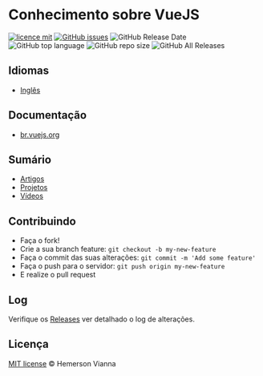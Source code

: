 # Conhecimento sobre VueJS
[![licence mit](https://img.shields.io/badge/license-MIT-blue.svg?style=flat-square)](http://hemersonvianna.mit-license.org/)
[![GitHub issues](https://img.shields.io/github/issues/org-victorinox/knowledge-vuejs.svg)](https://github.com/org-victorinox/knowledge-vuejs/issues)
![GitHub Release Date](https://img.shields.io/github/release-date/org-victorinox/knowledge-vuejs.svg)
![GitHub top language](https://img.shields.io/github/languages/top/org-victorinox/knowledge-vuejs.svg)
![GitHub repo size](https://img.shields.io/github/repo-size/org-victorinox/knowledge-vuejs.svg)
![GitHub All Releases](https://img.shields.io/github/downloads/org-victorinox/knowledge-vuejs/total.svg)

## Idiomas

* [Inglês](https://github.com/org-victorinox/knowledge-vuejs/)

## Documentação

- [br.vuejs.org](https://br.vuejs.org/)

## Sumário

- [Artigos](ARTICLES.md)
- [Projetos](https://github.com/org-victorinox/knowledge-vuejs/blob/master/PROJECTS.md)
- [Vídeos](VIDEOS.md)

## Contribuindo

- Faça o fork!
- Crie a sua branch feature: `git checkout -b my-new-feature`
- Faça o commit das suas alterações: `git commit -m 'Add some feature'`
- Faça o push para o servidor: `git push origin my-new-feature`
- E realize o pull request

## Log

Verifique os [Releases](https://github.com/org-victorinox/knowledge-vuejs/releases) ver detalhado o log de alterações.

## Licença

[MIT license](http://hemersonvianna.mit-license.org/) © Hemerson Vianna
